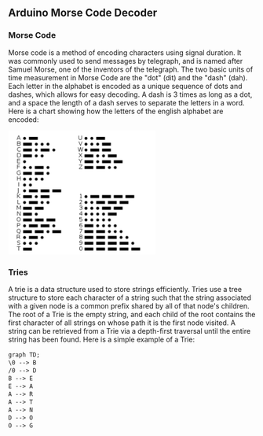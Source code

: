 ## Arduino Morse Code Decoder  
### Morse Code
Morse code is a method of encoding characters using signal duration. It was commonly used to send messages by telegraph, and is named after Samuel Morse, one of the inventors of the telegraph. The two basic units of time measurement in Morse Code are the "dot" (dit) and the "dash" (dah). Each letter in the alphabet is encoded as a unique sequence of dots and dashes, which allows for easy decoding. A dash is 3 times as long as a dot, and a space the length of a dash serves to separate the letters in a word. Here is a chart showing how the letters of the english alphabet are encoded:

<img src="Morse-code-chart.png">

### Tries
A trie is a data structure used to store strings efficiently. Tries use a tree structure to store each character of a string such that the string associated with a given node is a common prefix shared by all of that node's children. The root of a Trie is the empty string, and each child of the root contains the first character of all strings on whose path it is the first node visited. A string can be retrieved from a Trie via a depth-first traversal until the entire string has been found. Here is a simple example of a Trie:
```mermaid
graph TD;
\0 --> B
/0 --> D
B --> E
E --> A
A --> R
A --> T
A --> N
D --> O
O --> G
```
